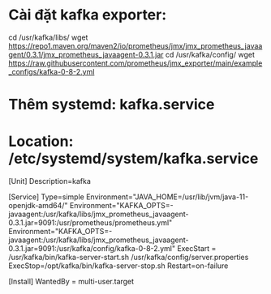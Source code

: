 # Cài đặt kafka exporter:

cd /usr/kafka/libs/
wget https://repo1.maven.org/maven2/io/prometheus/jmx/jmx_prometheus_javaagent/0.3.1/jmx_prometheus_javaagent-0.3.1.jar 
cd /usr/kafka/config/
wget https://raw.githubusercontent.com/prometheus/jmx_exporter/main/example_configs/kafka-0-8-2.yml

# Thêm systemd: kafka.service
# Location: /etc/systemd/system/kafka.service
[Unit]
Description=kafka

[Service]
Type=simple
Environment="JAVA_HOME=/usr/lib/jvm/java-11-openjdk-amd64/"
Environment="KAFKA_OPTS=-javaagent:/usr/kafka/libs/jmx_prometheus_javaagent-0.3.1.jar=9091:/usr/prometheus/prometheus.yml"
Environment="KAFKA_OPTS=-javaagent:/usr/kafka/libs/jmx_prometheus_javaagent-0.3.1.jar=9091:/usr/kafka/config/kafka-0-8-2.yml"
ExecStart = /usr/kafka/bin/kafka-server-start.sh /usr/kafka/config/server.properties
ExecStop=/opt/kafka/bin/kafka-server-stop.sh
Restart=on-failure

[Install]
WantedBy = multi-user.target